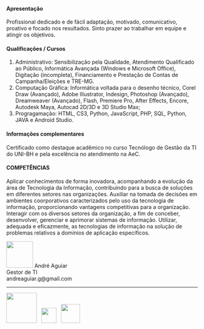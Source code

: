 #### Apresentação
Profissional dedicado e de fácil adaptação, motivado, comunicativo, proativo e focado nos resultados. Sinto prazer ao trabalhar em equipe e atingir os objetivos.

#### Qualificações / Cursos
<ol>
  <li>Administrativo: Sensibilização pela Qualidade, Atendimento Qualificado ao Público, Informática Avançada (Windows e Microsoft Office), Digitação (incompleta), Financiamento e Prestação de Contas de Campanha/Eleições e TRE-MG.</li>
  <li>Computação Gráfica: Informática voltada para o desenho técnico, Corel Draw (Avançado), Adobe Illustrator, Indesign, Photoshop (Avançado), Dreamweaver (Avançado), Flash, Premiere Pro, After Effects, Encore, Autodesk Maya, Autocad 2D/3D e 3D Studio Max;</li>
  <li>Progragamação: HTML, CS3, Python, JavaScript, PHP, SQL, Python, JAVA e Android Studio.</li>
 </ol>
 
 
#### Informações complementares
Certificado como destaque acadêmico no curso Tecnólogo de Gestão da TI do UNI-BH e pela excelência no atendimento na AeC.

#### COMPETÊNCIAS
Aplicar conhecimentos de forma inovadora, acompanhando a evolução da área de Tecnologia da Informação, contribuindo para a busca de soluções em diferentes setores nas organizações. Auxiliar na tomada de decisões em ambientes coorporativos caracterizados pelo uso da tecnologia de informação, proporcionando vantagens competitivas para a organização. Interagir com os diversos setores da organização, a fim de conceber, desenvolver, gerenciar e aprimorar sistemas de informação. Utilizar, adequada e eficazmente, as tecnologias de informação na solução de problemas relativos a domínios de aplicação específicos.

<img width=70px, heigth=auto, src='https://media-exp1.licdn.com/dms/image/C4D03AQGZdoF3rG0Vxw/profile-displayphoto-shrink_200_200/0?e=1603929600&v=beta&t=h5-vg6uII7xovRUGHEJEbVtvAiomxGIN492lKZp8JoU'>
André Aguiar<br>Gestor de TI<br>andreaguiar.g@gmail.com<br><hr>
<a href='http://topartes.com.br/'><img width=80px heigth=auto src='http://topartes.com.br/img/logo_topartes.png'></a> &nbsp; <a href='https://www.linkedin.com/in/andre-aguiar/'><img width=40px heigth=auto src='https://image.flaticon.com/icons/png/512/174/174857.png'></a> &nbsp; <a href='https://www.behance.net/AndrehAugusto'><img  width=50px heigth=auto src='https://cdn.worldvectorlogo.com/logos/behance-2.svg' ></a>
<!--
**AndrehAguiar/AndrehAguiar** is a ✨ _special_ ✨ repository because its `README.md` (this file) appears on your GitHub profile.

Here are some ideas to get you started:

- 🔭 I’m currently working on ...
- 🌱 I’m currently learning ...
- 👯 I’m looking to collaborate on ...
- 🤔 I’m looking for help with ...
- 💬 Ask me about ...
- 📫 How to reach me: ...
- 😄 Pronouns: ...
- ⚡ Fun fact: ...
-->
